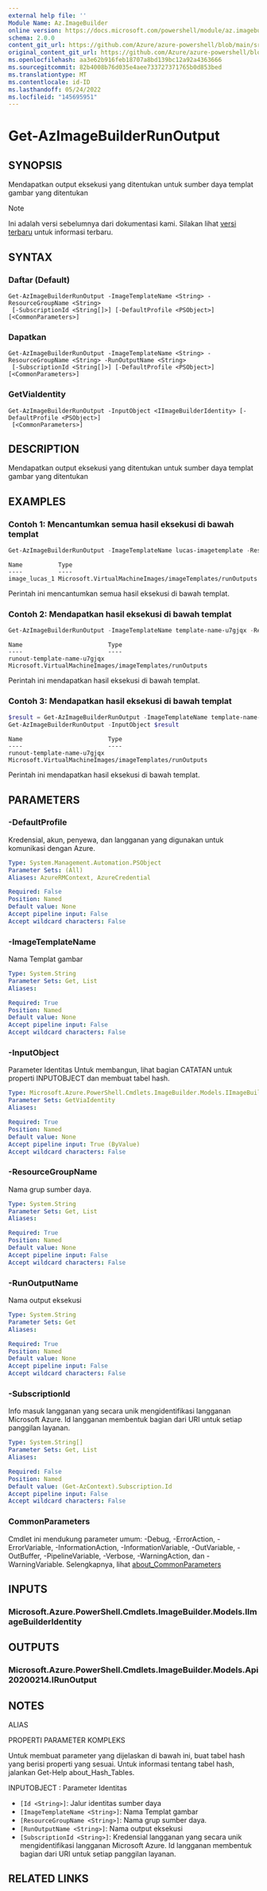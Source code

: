 ```yaml
---
external help file: ''
Module Name: Az.ImageBuilder
online version: https://docs.microsoft.com/powershell/module/az.imagebuilder/get-azimagebuilderrunoutput
schema: 2.0.0
content_git_url: https://github.com/Azure/azure-powershell/blob/main/src/ImageBuilder/help/Get-AzImageBuilderRunOutput.md
original_content_git_url: https://github.com/Azure/azure-powershell/blob/main/src/ImageBuilder/help/Get-AzImageBuilderRunOutput.md
ms.openlocfilehash: aa3e62b916feb18707a8bd139bc12a92a4363666
ms.sourcegitcommit: 82b4008b76d035e4aee733727371765b0d853bed
ms.translationtype: MT
ms.contentlocale: id-ID
ms.lasthandoff: 05/24/2022
ms.locfileid: "145695951"
---
```

# Get-AzImageBuilderRunOutput

## SYNOPSIS
Mendapatkan output eksekusi yang ditentukan untuk sumber daya templat gambar yang ditentukan

> [!NOTE]
>Ini adalah versi sebelumnya dari dokumentasi kami. Silakan lihat [versi terbaru](/powershell/module/az.imagebuilder/get-azimagebuilderrunoutput) untuk informasi terbaru.

## SYNTAX

### Daftar (Default)
```
Get-AzImageBuilderRunOutput -ImageTemplateName <String> -ResourceGroupName <String>
 [-SubscriptionId <String[]>] [-DefaultProfile <PSObject>] [<CommonParameters>]
```

### Dapatkan
```
Get-AzImageBuilderRunOutput -ImageTemplateName <String> -ResourceGroupName <String> -RunOutputName <String>
 [-SubscriptionId <String[]>] [-DefaultProfile <PSObject>] [<CommonParameters>]
```

### GetViaIdentity
```
Get-AzImageBuilderRunOutput -InputObject <IImageBuilderIdentity> [-DefaultProfile <PSObject>]
 [<CommonParameters>]
```

## DESCRIPTION
Mendapatkan output eksekusi yang ditentukan untuk sumber daya templat gambar yang ditentukan

## EXAMPLES

### Contoh 1: Mencantumkan semua hasil eksekusi di bawah templat
```powershell
Get-AzImageBuilderRunOutput -ImageTemplateName lucas-imagetemplate -ResourceGroupName wyunchi-imagebuilder
```

```output
Name          Type
----          ----
image_lucas_1 Microsoft.VirtualMachineImages/imageTemplates/runOutputs
```

Perintah ini mencantumkan semua hasil eksekusi di bawah templat.

### Contoh 2: Mendapatkan hasil eksekusi di bawah templat
```powershell
Get-AzImageBuilderRunOutput -ImageTemplateName template-name-u7gjqx -ResourceGroupName wyunchi-imagebuilder -RunOutputName runout-template-name-u7gjqx 
```

```output
Name                        Type
----                        ----
runout-template-name-u7gjqx Microsoft.VirtualMachineImages/imageTemplates/runOutputs
```

Perintah ini mendapatkan hasil eksekusi di bawah templat.

### Contoh 3: Mendapatkan hasil eksekusi di bawah templat
```powershell
$result = Get-AzImageBuilderRunOutput -ImageTemplateName template-name-u7gjqx -ResourceGroupName wyunchi-imagebuilder -RunOutputName runout-template-name-u7gjqx
Get-AzImageBuilderRunOutput -InputObject $result
```

```output
Name                        Type
----                        ----
runout-template-name-u7gjqx Microsoft.VirtualMachineImages/imageTemplates/runOutputs
```

Perintah ini mendapatkan hasil eksekusi di bawah templat.

## PARAMETERS

### -DefaultProfile
Kredensial, akun, penyewa, dan langganan yang digunakan untuk komunikasi dengan Azure.

```yaml
Type: System.Management.Automation.PSObject
Parameter Sets: (All)
Aliases: AzureRMContext, AzureCredential

Required: False
Position: Named
Default value: None
Accept pipeline input: False
Accept wildcard characters: False
```

### -ImageTemplateName
Nama Templat gambar

```yaml
Type: System.String
Parameter Sets: Get, List
Aliases:

Required: True
Position: Named
Default value: None
Accept pipeline input: False
Accept wildcard characters: False
```

### -InputObject
Parameter Identitas Untuk membangun, lihat bagian CATATAN untuk properti INPUTOBJECT dan membuat tabel hash.

```yaml
Type: Microsoft.Azure.PowerShell.Cmdlets.ImageBuilder.Models.IImageBuilderIdentity
Parameter Sets: GetViaIdentity
Aliases:

Required: True
Position: Named
Default value: None
Accept pipeline input: True (ByValue)
Accept wildcard characters: False
```

### -ResourceGroupName
Nama grup sumber daya.

```yaml
Type: System.String
Parameter Sets: Get, List
Aliases:

Required: True
Position: Named
Default value: None
Accept pipeline input: False
Accept wildcard characters: False
```

### -RunOutputName
Nama output eksekusi

```yaml
Type: System.String
Parameter Sets: Get
Aliases:

Required: True
Position: Named
Default value: None
Accept pipeline input: False
Accept wildcard characters: False
```

### -SubscriptionId
Info masuk langganan yang secara unik mengidentifikasi langganan Microsoft Azure.
Id langganan membentuk bagian dari URI untuk setiap panggilan layanan.

```yaml
Type: System.String[]
Parameter Sets: Get, List
Aliases:

Required: False
Position: Named
Default value: (Get-AzContext).Subscription.Id
Accept pipeline input: False
Accept wildcard characters: False
```

### CommonParameters
Cmdlet ini mendukung parameter umum: -Debug, -ErrorAction, -ErrorVariable, -InformationAction, -InformationVariable, -OutVariable, -OutBuffer, -PipelineVariable, -Verbose, -WarningAction, dan -WarningVariable. Selengkapnya, lihat [about_CommonParameters](http://go.microsoft.com/fwlink/?LinkID=113216)

## INPUTS

### Microsoft.Azure.PowerShell.Cmdlets.ImageBuilder.Models.IImageBuilderIdentity

## OUTPUTS

### Microsoft.Azure.PowerShell.Cmdlets.ImageBuilder.Models.Api20200214.IRunOutput

## NOTES

ALIAS

PROPERTI PARAMETER KOMPLEKS

Untuk membuat parameter yang dijelaskan di bawah ini, buat tabel hash yang berisi properti yang sesuai. Untuk informasi tentang tabel hash, jalankan Get-Help about_Hash_Tables.


INPUTOBJECT <IImageBuilderIdentity>: Parameter Identitas
  - `[Id <String>]`: Jalur identitas sumber daya
  - `[ImageTemplateName <String>]`: Nama Templat gambar
  - `[ResourceGroupName <String>]`: Nama grup sumber daya.
  - `[RunOutputName <String>]`: Nama output eksekusi
  - `[SubscriptionId <String>]`: Kredensial langganan yang secara unik mengidentifikasi langganan Microsoft Azure. Id langganan membentuk bagian dari URI untuk setiap panggilan layanan.

## RELATED LINKS

